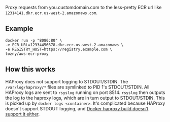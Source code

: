 Proxy requests from you.customdomain.com to the less-pretty ECR url like `12314141.dkr.ecr.us-west-2.amazonaws.com`.

## Example

```
docker run -p "8080:80" \
-e ECR_URL=12334456678.dkr.ecr.us-west-2.amazonaws \ 
-e REGISTRY_HOST=https://registry.example.com \
tozny/aws-ecr-proxy
```


## How this works

HAProxy does not support logging to STDOUT/STDIN. The `/var/log/haproxy/*` files are symlinked to PID 1's STDOUT/STDIN. All HAProxy logs are sent to `rsyslog` running on port 8514. `rsyslog` then outputs the log to the haproxy logs, which are in turn output to STDOUT/STDIN. This is picked up by `docker logs <container>`. It's complicated because HAProxy doesn't support STDOUT logging, and [Docker haproxy build doesn't support it either](https://github.com/dockerfile/haproxy/issues/3).
